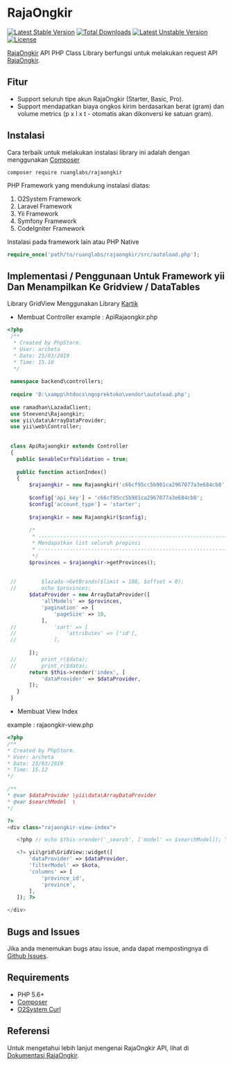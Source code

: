# RajaOngkir
[![Latest Stable Version](https://poser.pugx.org/steevenz/rajaongkir/v/stable)](https://packagist.org/packages/steevenz/rajaongkir) [![Total Downloads](https://poser.pugx.org/steevenz/rajaongkir/downloads)](https://packagist.org/packages/steevenz/rajaongkir) [![Latest Unstable Version](https://poser.pugx.org/steevenz/rajaongkir/v/unstable)](https://packagist.org/packages/steevenz/rajaongkir) [![License](https://poser.pugx.org/steevenz/rajaongkir/license)](https://packagist.org/packages/steevenz/rajaongkir)

[RajaOngkir][11] API PHP Class Library berfungsi untuk melakukan request API [RajaOngkir][11].

Fitur
-----
- Support seluruh tipe akun RajaOngkir (Starter, Basic, Pro).
- Support mendapatkan biaya ongkos kirim berdasarkan berat (gram) dan volume metrics (p x l x t - otomatis akan dikonversi ke satuan gram). 

Instalasi
---------
Cara terbaik untuk melakukan instalasi library ini adalah dengan menggunakan [Composer][7]
```
composer require ruanglabs/rajaongkir
```
PHP Framework yang mendukung instalasi diatas:
1. O2System Framework
2. Laravel Framework
3. Yii Framework
4. Symfony Framework
5. CodeIgniter Framework

Instalasi pada framework lain atau PHP Native
```php
require_once('path/to/ruanglabs/rajaongkir/src/autoload.php');
```
Implementasi / Penggunaan Untuk Framework yii Dan Menampilkan Ke Gridview / DataTables
---------------------
Library GridView Menggunakan Library [Kartik][3] 
- Membuat Controller 
 example : ApiRajaongkir.php
 
 ```php
<?php
  /**
   * Created by PhpStorm.
   * User: archeta
   * Date: 25/03/2019
   * Time: 15.10
   */
  
  namespace backend\controllers;
  
  require 'D:\xampp\htdocs\ngoprektoko\vendor\autoload.php';
  
  use ramadhan\LazadaClient;
  use Steevenz\Rajaongkir;
  use yii\data\ArrayDataProvider;
  use yii\web\Controller;
  
  
  class ApiRajaongkir extends Controller
  {
  	public $enableCsrfValidation = true;
  
  	public function actionIndex()
  	{
  		$rajaongkir = new Rajaongkir('c66cf95cc5b981ca2967077a3e684cb8', Rajaongkir::ACCOUNT_STARTER);
  
  		$config['api_key'] = 'c66cf95cc5b981ca2967077a3e684cb8';
  		$config['account_type'] = 'starter';
  
  		$rajaongkir = new Rajaongkir($config);
  
  		/*
  		 * --------------------------------------------------------------
  		 * Mendapatkan list seluruh propinsi
  		 * --------------------------------------------------------------
  		 */
  		$provinces = $rajaongkir->getProvinces();
  		
  
  //		$lazada->GetBrands($limit = 100, $offset = 0);
  //		echo $provinces;
  		$dataProvider = new ArrayDataProvider([
  			'allModels' => $provinces,
  			'pagination' => [
  				'pageSize' => 10,
  			],
  //			'sort' => [
  //				'attributes' => ['id'],
  //			],
  
  		]);
  //		print_r($data);
  //		print_r($data);
  		return $this->render('index', [
  			'dataProvider' => $dataProvider,
  		]);
  	}
  }
 ```
 
 - Membuat View Index 
 
 example : rajaongkir-view.php
 
 ```php
<?php
/**
 * Created by PhpStorm.
 * User: archeta
 * Date: 25/03/2019
 * Time: 15.12
 */

/**
 * @var $dataProvider \yii\data\ArrayDataProvider
 * @var $searchModel  \
 */

?>
<div class="rajaongkir-view-index">

	<?php // echo $this->render('_search', ['model' => $searchModel]); ?>

	<?= yii\grid\GridView::widget([
		'dataProvider' => $dataProvider,
		'filterModel' => $kota,
		'columns' => [
			'province_id',
			'province',
		],
	]); ?>

</div>
 ```

Bugs and Issues
---------------
Jika anda menemukan bugs atau issue, anda dapat mempostingnya di [Github Issues][6].

Requirements
------------
- PHP 5.6+
- [Composer][9]
- [O2System Curl][10]

Referensi
---------
Untuk mengetahui lebih lanjut mengenai RajaOngkir API, lihat di [Dokumentasi RajaOngkir][12].

[3]: http://demos.krajee.com/grid
[6]: http://github.com/ruanglabs/rajaongkir/issues
[7]: https://packagist.org/packages/
[9]: https://getcomposer.org
[10]: http://github.com/o2system/curl
[11]: http://rajaongkir.com
[12]: http://rajaongkir.com/dokumentasi
"# rajaongkir" 
